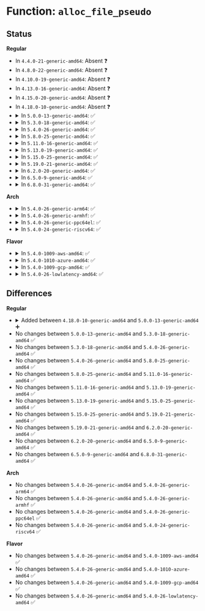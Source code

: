 # Function: <code>alloc_file_pseudo</code>

## Status
<b>Regular</b>
<ul>
<li>
In <code>4.4.0-21-generic-amd64</code>: Absent ❓
</li>
<li>
In <code>4.8.0-22-generic-amd64</code>: Absent ❓
</li>
<li>
In <code>4.10.0-19-generic-amd64</code>: Absent ❓
</li>
<li>
In <code>4.13.0-16-generic-amd64</code>: Absent ❓
</li>
<li>
In <code>4.15.0-20-generic-amd64</code>: Absent ❓
</li>
<li>
In <code>4.18.0-10-generic-amd64</code>: Absent ❓
</li>
<li>
<details>
<summary>In <code>5.0.0-13-generic-amd64</code>: ✅</summary>

```c
struct file * alloc_file_pseudo(struct inode * inode, struct vfsmount * mnt, const char * name, int flags, const struct file_operations * fops)
```

```json
{
  "name": "alloc_file_pseudo",
  "collision_type": "Unique Global",
  "inline_type": "No",
  "funcs": [
    {
      "addr": 18446744071581666528,
      "name": "alloc_file_pseudo",
      "external": true,
      "loc": "fs/file_table.c:214",
      "file": "fs/file_table.c",
      "inline": "seen, unknown",
      "caller_inline": [],
      "caller_func": [
        "fs/pipe.c:create_pipe_files",
        "fs/aio.c:aio_setup_ring",
        "fs/hugetlbfs/inode.c:hugetlb_file_setup",
        "net/socket.c:sock_alloc_file"
      ]
    }
  ],
  "symbols": [
    {
      "addr": 18446744071581666528,
      "name": "alloc_file_pseudo",
      "section": ".text",
      "bind": "STB_GLOBAL",
      "size": 250
    }
  ]
}
```
</details>
</li>
<li>
<details>
<summary>In <code>5.3.0-18-generic-amd64</code>: ✅</summary>

```c
struct file * alloc_file_pseudo(struct inode * inode, struct vfsmount * mnt, const char * name, int flags, const struct file_operations * fops)
```

```json
{
  "name": "alloc_file_pseudo",
  "collision_type": "Unique Global",
  "inline_type": "No",
  "funcs": [
    {
      "addr": 18446744071581783648,
      "name": "alloc_file_pseudo",
      "external": true,
      "loc": "fs/file_table.c:215",
      "file": "fs/file_table.c",
      "inline": "seen, unknown",
      "caller_inline": [],
      "caller_func": [
        "fs/pipe.c:create_pipe_files",
        "fs/aio.c:aio_setup_ring",
        "fs/hugetlbfs/inode.c:hugetlb_file_setup",
        "drivers/dma-buf/dma-buf.c:dma_buf_export",
        "net/socket.c:sock_alloc_file"
      ]
    }
  ],
  "symbols": [
    {
      "addr": 18446744071581783648,
      "name": "alloc_file_pseudo",
      "section": ".text",
      "bind": "STB_GLOBAL",
      "size": 256
    }
  ]
}
```
</details>
</li>
<li>
<details>
<summary>In <code>5.4.0-26-generic-amd64</code>: ✅</summary>

```c
struct file * alloc_file_pseudo(struct inode * inode, struct vfsmount * mnt, const char * name, int flags, const struct file_operations * fops)
```

```json
{
  "name": "alloc_file_pseudo",
  "collision_type": "Unique Global",
  "inline_type": "No",
  "funcs": [
    {
      "addr": 18446744071581855872,
      "name": "alloc_file_pseudo",
      "external": true,
      "loc": "fs/file_table.c:215",
      "file": "fs/file_table.c",
      "inline": "seen, unknown",
      "caller_inline": [],
      "caller_func": [
        "fs/pipe.c:create_pipe_files",
        "fs/aio.c:aio_setup_ring",
        "fs/hugetlbfs/inode.c:hugetlb_file_setup",
        "drivers/dma-buf/dma-buf.c:dma_buf_export",
        "net/socket.c:sock_alloc_file"
      ]
    }
  ],
  "symbols": [
    {
      "addr": 18446744071581855872,
      "name": "alloc_file_pseudo",
      "section": ".text",
      "bind": "STB_GLOBAL",
      "size": 256
    }
  ]
}
```
</details>
</li>
<li>
<details>
<summary>In <code>5.8.0-25-generic-amd64</code>: ✅</summary>

```c
struct file * alloc_file_pseudo(struct inode * inode, struct vfsmount * mnt, const char * name, int flags, const struct file_operations * fops)
```

```json
{
  "name": "alloc_file_pseudo",
  "collision_type": "Unique Global",
  "inline_type": "No",
  "funcs": [
    {
      "addr": 18446744071582080032,
      "name": "alloc_file_pseudo",
      "external": true,
      "loc": "fs/file_table.c:216",
      "file": "fs/file_table.c",
      "inline": "seen, unknown",
      "caller_inline": [],
      "caller_func": [
        "fs/pipe.c:create_pipe_files",
        "fs/aio.c:aio_setup_ring",
        "fs/hugetlbfs/inode.c:hugetlb_file_setup",
        "drivers/dma-buf/dma-buf.c:dma_buf_export",
        "net/socket.c:sock_alloc_file"
      ]
    }
  ],
  "symbols": [
    {
      "addr": 18446744071582080032,
      "name": "alloc_file_pseudo",
      "section": ".text",
      "bind": "STB_GLOBAL",
      "size": 256
    }
  ]
}
```
</details>
</li>
<li>
<details>
<summary>In <code>5.11.0-16-generic-amd64</code>: ✅</summary>

```c
struct file * alloc_file_pseudo(struct inode * inode, struct vfsmount * mnt, const char * name, int flags, const struct file_operations * fops)
```

```json
{
  "name": "alloc_file_pseudo",
  "collision_type": "Unique Global",
  "inline_type": "No",
  "funcs": [
    {
      "addr": 18446744071582126416,
      "name": "alloc_file_pseudo",
      "external": true,
      "loc": "fs/file_table.c:215",
      "file": "fs/file_table.c",
      "inline": "seen, unknown",
      "caller_inline": [],
      "caller_func": [
        "fs/pipe.c:create_pipe_files",
        "fs/aio.c:aio_setup_ring",
        "fs/hugetlbfs/inode.c:hugetlb_file_setup",
        "drivers/dma-buf/dma-buf.c:dma_buf_export",
        "net/socket.c:sock_alloc_file"
      ]
    }
  ],
  "symbols": [
    {
      "addr": 18446744071582126416,
      "name": "alloc_file_pseudo",
      "section": ".text",
      "bind": "STB_GLOBAL",
      "size": 256
    }
  ]
}
```
</details>
</li>
<li>
<details>
<summary>In <code>5.13.0-19-generic-amd64</code>: ✅</summary>

```c
struct file * alloc_file_pseudo(struct inode * inode, struct vfsmount * mnt, const char * name, int flags, const struct file_operations * fops)
```

```json
{
  "name": "alloc_file_pseudo",
  "collision_type": "Unique Global",
  "inline_type": "No",
  "funcs": [
    {
      "addr": 18446744071582152000,
      "name": "alloc_file_pseudo",
      "external": true,
      "loc": "fs/file_table.c:214",
      "file": "fs/file_table.c",
      "inline": "seen, unknown",
      "caller_inline": [],
      "caller_func": [
        "fs/pipe.c:create_pipe_files",
        "fs/anon_inodes.c:__anon_inode_getfile",
        "fs/aio.c:aio_setup_ring",
        "fs/hugetlbfs/inode.c:hugetlb_file_setup",
        "drivers/dma-buf/dma-buf.c:dma_buf_export",
        "net/socket.c:sock_alloc_file"
      ]
    }
  ],
  "symbols": [
    {
      "addr": 18446744071582152000,
      "name": "alloc_file_pseudo",
      "section": ".text",
      "bind": "STB_GLOBAL",
      "size": 247
    }
  ]
}
```
</details>
</li>
<li>
<details>
<summary>In <code>5.15.0-25-generic-amd64</code>: ✅</summary>

```c
struct file * alloc_file_pseudo(struct inode * inode, struct vfsmount * mnt, const char * name, int flags, const struct file_operations * fops)
```

```json
{
  "name": "alloc_file_pseudo",
  "collision_type": "Unique Global",
  "inline_type": "No",
  "funcs": [
    {
      "addr": 18446744071582468112,
      "name": "alloc_file_pseudo",
      "external": true,
      "loc": "fs/file_table.c:215",
      "file": "fs/file_table.c",
      "inline": "seen, unknown",
      "caller_inline": [],
      "caller_func": [
        "fs/pipe.c:create_pipe_files",
        "fs/anon_inodes.c:__anon_inode_getfile",
        "fs/aio.c:aio_setup_ring",
        "fs/hugetlbfs/inode.c:hugetlb_file_setup",
        "drivers/dma-buf/dma-buf.c:dma_buf_export",
        "net/socket.c:sock_alloc_file"
      ]
    }
  ],
  "symbols": [
    {
      "addr": 18446744071582468112,
      "name": "alloc_file_pseudo",
      "section": ".text",
      "bind": "STB_GLOBAL",
      "size": 247
    }
  ]
}
```
</details>
</li>
<li>
<details>
<summary>In <code>5.19.0-21-generic-amd64</code>: ✅</summary>

```c
struct file * alloc_file_pseudo(struct inode * inode, struct vfsmount * mnt, const char * name, int flags, const struct file_operations * fops)
```

```json
{
  "name": "alloc_file_pseudo",
  "collision_type": "Unique Global",
  "inline_type": "No",
  "funcs": [
    {
      "addr": 18446744071582989344,
      "name": "alloc_file_pseudo",
      "external": true,
      "loc": "fs/file_table.c:251",
      "file": "fs/file_table.c",
      "inline": "seen, unknown",
      "caller_inline": [],
      "caller_func": [
        "fs/pipe.c:create_pipe_files",
        "fs/anon_inodes.c:__anon_inode_getfile",
        "fs/aio.c:aio_setup_ring",
        "fs/hugetlbfs/inode.c:hugetlb_file_setup",
        "drivers/dma-buf/dma-buf.c:dma_buf_export",
        "net/socket.c:sock_alloc_file"
      ]
    }
  ],
  "symbols": [
    {
      "addr": 18446744071582989344,
      "name": "alloc_file_pseudo",
      "section": ".text",
      "bind": "STB_GLOBAL",
      "size": 276
    }
  ]
}
```
</details>
</li>
<li>
<details>
<summary>In <code>6.2.0-20-generic-amd64</code>: ✅</summary>

```c
struct file * alloc_file_pseudo(struct inode * inode, struct vfsmount * mnt, const char * name, int flags, const struct file_operations * fops)
```

```json
{
  "name": "alloc_file_pseudo",
  "collision_type": "Unique Global",
  "inline_type": "No",
  "funcs": [
    {
      "addr": 18446744071583550160,
      "name": "alloc_file_pseudo",
      "external": true,
      "loc": "fs/file_table.c:254",
      "file": "fs/file_table.c",
      "inline": "seen, unknown",
      "caller_inline": [],
      "caller_func": [
        "fs/pipe.c:create_pipe_files",
        "fs/anon_inodes.c:__anon_inode_getfile",
        "fs/aio.c:aio_setup_ring",
        "fs/hugetlbfs/inode.c:hugetlb_file_setup",
        "drivers/dma-buf/dma-buf.c:dma_buf_export",
        "net/socket.c:sock_alloc_file"
      ]
    }
  ],
  "symbols": [
    {
      "addr": 18446744071583550160,
      "name": "alloc_file_pseudo",
      "section": ".text",
      "bind": "STB_GLOBAL",
      "size": 276
    }
  ]
}
```
</details>
</li>
<li>
<details>
<summary>In <code>6.5.0-9-generic-amd64</code>: ✅</summary>

```c
struct file * alloc_file_pseudo(struct inode * inode, struct vfsmount * mnt, const char * name, int flags, const struct file_operations * fops)
```

```json
{
  "name": "alloc_file_pseudo",
  "collision_type": "Unique Global",
  "inline_type": "No",
  "funcs": [
    {
      "addr": 18446744071583766384,
      "name": "alloc_file_pseudo",
      "external": true,
      "loc": "fs/file_table.c:318",
      "file": "fs/file_table.c",
      "inline": "seen, unknown",
      "caller_inline": [],
      "caller_func": [
        "fs/pipe.c:create_pipe_files",
        "fs/anon_inodes.c:__anon_inode_getfile",
        "fs/aio.c:aio_setup_ring",
        "fs/hugetlbfs/inode.c:hugetlb_file_setup",
        "drivers/dma-buf/dma-buf.c:dma_buf_export",
        "net/socket.c:sock_alloc_file"
      ]
    }
  ],
  "symbols": [
    {
      "addr": 18446744071583766384,
      "name": "alloc_file_pseudo",
      "section": ".text",
      "bind": "STB_GLOBAL",
      "size": 276
    }
  ]
}
```
</details>
</li>
<li>
<details>
<summary>In <code>6.8.0-31-generic-amd64</code>: ✅</summary>

```c
struct file * alloc_file_pseudo(struct inode * inode, struct vfsmount * mnt, const char * name, int flags, const struct file_operations * fops)
```

```json
{
  "name": "alloc_file_pseudo",
  "collision_type": "Unique Global",
  "inline_type": "No",
  "funcs": [
    {
      "addr": 18446744071583969088,
      "name": "alloc_file_pseudo",
      "external": true,
      "loc": "fs/file_table.c:315",
      "file": "fs/file_table.c",
      "inline": "seen, unknown",
      "caller_inline": [],
      "caller_func": [
        "fs/pipe.c:create_pipe_files",
        "fs/anon_inodes.c:__anon_inode_getfile",
        "fs/aio.c:aio_setup_ring",
        "fs/hugetlbfs/inode.c:hugetlb_file_setup",
        "drivers/dma-buf/dma-buf.c:dma_buf_export",
        "net/socket.c:sock_alloc_file"
      ]
    }
  ],
  "symbols": [
    {
      "addr": 18446744071583969088,
      "name": "alloc_file_pseudo",
      "section": ".text",
      "bind": "STB_GLOBAL",
      "size": 241
    }
  ]
}
```
</details>
</li>
</ul>
<b>Arch</b>
<ul>
<li>
<details>
<summary>In <code>5.4.0-26-generic-arm64</code>: ✅</summary>

```c
struct file * alloc_file_pseudo(struct inode * inode, struct vfsmount * mnt, const char * name, int flags, const struct file_operations * fops)
```

```json
{
  "name": "alloc_file_pseudo",
  "collision_type": "Unique Global",
  "inline_type": "No",
  "funcs": [
    {
      "addr": 18446603336493324440,
      "name": "alloc_file_pseudo",
      "external": true,
      "loc": "fs/file_table.c:215",
      "file": "fs/file_table.c",
      "inline": "seen, unknown",
      "caller_inline": [],
      "caller_func": [
        "fs/pipe.c:create_pipe_files",
        "fs/aio.c:aio_setup_ring",
        "fs/hugetlbfs/inode.c:hugetlb_file_setup",
        "drivers/dma-buf/dma-buf.c:dma_buf_export",
        "net/socket.c:sock_alloc_file"
      ]
    }
  ],
  "symbols": [
    {
      "addr": 18446603336493324440,
      "name": "alloc_file_pseudo",
      "section": ".text",
      "bind": "STB_GLOBAL",
      "size": 268
    }
  ]
}
```
</details>
</li>
<li>
<details>
<summary>In <code>5.4.0-26-generic-armhf</code>: ✅</summary>

```c
struct file * alloc_file_pseudo(struct inode * inode, struct vfsmount * mnt, const char * name, int flags, const struct file_operations * fops)
```

```json
{
  "name": "alloc_file_pseudo",
  "collision_type": "Unique Global",
  "inline_type": "No",
  "funcs": [
    {
      "addr": 3226920592,
      "name": "alloc_file_pseudo",
      "external": true,
      "loc": "fs/file_table.c:215",
      "file": "fs/file_table.c",
      "inline": "seen, unknown",
      "caller_inline": [],
      "caller_func": [
        "fs/pipe.c:create_pipe_files",
        "fs/aio.c:aio_setup_ring",
        "drivers/dma-buf/dma-buf.c:dma_buf_export",
        "net/socket.c:sock_alloc_file"
      ]
    }
  ],
  "symbols": [
    {
      "addr": 3226920592,
      "name": "alloc_file_pseudo",
      "section": ".text",
      "bind": "STB_GLOBAL",
      "size": 280
    }
  ]
}
```
</details>
</li>
<li>
<details>
<summary>In <code>5.4.0-26-generic-ppc64el</code>: ✅</summary>

```c
struct file * alloc_file_pseudo(struct inode * inode, struct vfsmount * mnt, const char * name, int flags, const struct file_operations * fops)
```

```json
{
  "name": "alloc_file_pseudo",
  "collision_type": "Unique Global",
  "inline_type": "No",
  "funcs": [
    {
      "addr": 13835058055286864304,
      "name": "alloc_file_pseudo",
      "external": true,
      "loc": "fs/file_table.c:215",
      "file": "fs/file_table.c",
      "inline": "seen, unknown",
      "caller_inline": [],
      "caller_func": [
        "fs/pipe.c:create_pipe_files",
        "fs/aio.c:aio_setup_ring",
        "fs/hugetlbfs/inode.c:hugetlb_file_setup",
        "drivers/dma-buf/dma-buf.c:dma_buf_export",
        "net/socket.c:sock_alloc_file",
        "net/socket.c:sock_alloc_file"
      ]
    }
  ],
  "symbols": [
    {
      "addr": 13835058055286864304,
      "name": "alloc_file_pseudo",
      "section": ".text",
      "bind": "STB_GLOBAL",
      "size": 388
    }
  ]
}
```
</details>
</li>
<li>
<details>
<summary>In <code>5.4.0-24-generic-riscv64</code>: ✅</summary>

```c
struct file * alloc_file_pseudo(struct inode * inode, struct vfsmount * mnt, const char * name, int flags, const struct file_operations * fops)
```

```json
{
  "name": "alloc_file_pseudo",
  "collision_type": "Unique Global",
  "inline_type": "No",
  "funcs": [
    {
      "addr": 18446743936273057074,
      "name": "alloc_file_pseudo",
      "external": true,
      "loc": "fs/file_table.c:215",
      "file": "fs/file_table.c",
      "inline": "seen, unknown",
      "caller_inline": [],
      "caller_func": [
        "fs/pipe.c:create_pipe_files",
        "fs/aio.c:aio_setup_ring",
        "fs/hugetlbfs/inode.c:hugetlb_file_setup",
        "drivers/dma-buf/dma-buf.c:dma_buf_export",
        "net/socket.c:sock_alloc_file"
      ]
    }
  ],
  "symbols": [
    {
      "addr": 18446743936273057074,
      "name": "alloc_file_pseudo",
      "section": ".text",
      "bind": "STB_GLOBAL",
      "size": 214
    }
  ]
}
```
</details>
</li>
</ul>
<b>Flavor</b>
<ul>
<li>
<details>
<summary>In <code>5.4.0-1009-aws-amd64</code>: ✅</summary>

```c
struct file * alloc_file_pseudo(struct inode * inode, struct vfsmount * mnt, const char * name, int flags, const struct file_operations * fops)
```

```json
{
  "name": "alloc_file_pseudo",
  "collision_type": "Unique Global",
  "inline_type": "No",
  "funcs": [
    {
      "addr": 18446744071581824608,
      "name": "alloc_file_pseudo",
      "external": true,
      "loc": "fs/file_table.c:215",
      "file": "fs/file_table.c",
      "inline": "seen, unknown",
      "caller_inline": [],
      "caller_func": [
        "fs/pipe.c:create_pipe_files",
        "fs/aio.c:aio_setup_ring",
        "fs/hugetlbfs/inode.c:hugetlb_file_setup",
        "drivers/dma-buf/dma-buf.c:dma_buf_export",
        "net/socket.c:sock_alloc_file"
      ]
    }
  ],
  "symbols": [
    {
      "addr": 18446744071581824608,
      "name": "alloc_file_pseudo",
      "section": ".text",
      "bind": "STB_GLOBAL",
      "size": 256
    }
  ]
}
```
</details>
</li>
<li>
<details>
<summary>In <code>5.4.0-1010-azure-amd64</code>: ✅</summary>

```c
struct file * alloc_file_pseudo(struct inode * inode, struct vfsmount * mnt, const char * name, int flags, const struct file_operations * fops)
```

```json
{
  "name": "alloc_file_pseudo",
  "collision_type": "Unique Global",
  "inline_type": "No",
  "funcs": [
    {
      "addr": 18446744071581762272,
      "name": "alloc_file_pseudo",
      "external": true,
      "loc": "fs/file_table.c:215",
      "file": "fs/file_table.c",
      "inline": "seen, unknown",
      "caller_inline": [],
      "caller_func": [
        "fs/pipe.c:create_pipe_files",
        "fs/aio.c:aio_setup_ring",
        "fs/hugetlbfs/inode.c:hugetlb_file_setup",
        "drivers/dma-buf/dma-buf.c:dma_buf_export",
        "net/socket.c:sock_alloc_file"
      ]
    }
  ],
  "symbols": [
    {
      "addr": 18446744071581762272,
      "name": "alloc_file_pseudo",
      "section": ".text",
      "bind": "STB_GLOBAL",
      "size": 256
    }
  ]
}
```
</details>
</li>
<li>
<details>
<summary>In <code>5.4.0-1009-gcp-amd64</code>: ✅</summary>

```c
struct file * alloc_file_pseudo(struct inode * inode, struct vfsmount * mnt, const char * name, int flags, const struct file_operations * fops)
```

```json
{
  "name": "alloc_file_pseudo",
  "collision_type": "Unique Global",
  "inline_type": "No",
  "funcs": [
    {
      "addr": 18446744071581815920,
      "name": "alloc_file_pseudo",
      "external": true,
      "loc": "fs/file_table.c:215",
      "file": "fs/file_table.c",
      "inline": "seen, unknown",
      "caller_inline": [],
      "caller_func": [
        "fs/pipe.c:create_pipe_files",
        "fs/aio.c:aio_setup_ring",
        "fs/hugetlbfs/inode.c:hugetlb_file_setup",
        "drivers/dma-buf/dma-buf.c:dma_buf_export",
        "net/socket.c:sock_alloc_file"
      ]
    }
  ],
  "symbols": [
    {
      "addr": 18446744071581815920,
      "name": "alloc_file_pseudo",
      "section": ".text",
      "bind": "STB_GLOBAL",
      "size": 256
    }
  ]
}
```
</details>
</li>
<li>
<details>
<summary>In <code>5.4.0-26-lowlatency-amd64</code>: ✅</summary>

```c
struct file * alloc_file_pseudo(struct inode * inode, struct vfsmount * mnt, const char * name, int flags, const struct file_operations * fops)
```

```json
{
  "name": "alloc_file_pseudo",
  "collision_type": "Unique Global",
  "inline_type": "No",
  "funcs": [
    {
      "addr": 18446744071581885120,
      "name": "alloc_file_pseudo",
      "external": true,
      "loc": "fs/file_table.c:215",
      "file": "fs/file_table.c",
      "inline": "seen, unknown",
      "caller_inline": [],
      "caller_func": [
        "fs/pipe.c:create_pipe_files",
        "fs/aio.c:aio_setup_ring",
        "fs/hugetlbfs/inode.c:hugetlb_file_setup",
        "drivers/dma-buf/dma-buf.c:dma_buf_export",
        "net/socket.c:sock_alloc_file"
      ]
    }
  ],
  "symbols": [
    {
      "addr": 18446744071581885120,
      "name": "alloc_file_pseudo",
      "section": ".text",
      "bind": "STB_GLOBAL",
      "size": 256
    }
  ]
}
```
</details>
</li>
</ul>

## Differences
<b>Regular</b>
<ul>
<li>
<details>
<summary>Added between <code>4.18.0-10-generic-amd64</code> and <code>5.0.0-13-generic-amd64</code> ➕</summary>

```c
struct file * alloc_file_pseudo(struct inode * inode, struct vfsmount * mnt, const char * name, int flags, const struct file_operations * fops)
```
</details>
</li>
<li>
No changes between <code>5.0.0-13-generic-amd64</code> and <code>5.3.0-18-generic-amd64</code> ✅
</li>
<li>
No changes between <code>5.3.0-18-generic-amd64</code> and <code>5.4.0-26-generic-amd64</code> ✅
</li>
<li>
No changes between <code>5.4.0-26-generic-amd64</code> and <code>5.8.0-25-generic-amd64</code> ✅
</li>
<li>
No changes between <code>5.8.0-25-generic-amd64</code> and <code>5.11.0-16-generic-amd64</code> ✅
</li>
<li>
No changes between <code>5.11.0-16-generic-amd64</code> and <code>5.13.0-19-generic-amd64</code> ✅
</li>
<li>
No changes between <code>5.13.0-19-generic-amd64</code> and <code>5.15.0-25-generic-amd64</code> ✅
</li>
<li>
No changes between <code>5.15.0-25-generic-amd64</code> and <code>5.19.0-21-generic-amd64</code> ✅
</li>
<li>
No changes between <code>5.19.0-21-generic-amd64</code> and <code>6.2.0-20-generic-amd64</code> ✅
</li>
<li>
No changes between <code>6.2.0-20-generic-amd64</code> and <code>6.5.0-9-generic-amd64</code> ✅
</li>
<li>
No changes between <code>6.5.0-9-generic-amd64</code> and <code>6.8.0-31-generic-amd64</code> ✅
</li>
</ul>
<b>Arch</b>
<ul>
<li>
No changes between <code>5.4.0-26-generic-amd64</code> and <code>5.4.0-26-generic-arm64</code> ✅
</li>
<li>
No changes between <code>5.4.0-26-generic-amd64</code> and <code>5.4.0-26-generic-armhf</code> ✅
</li>
<li>
No changes between <code>5.4.0-26-generic-amd64</code> and <code>5.4.0-26-generic-ppc64el</code> ✅
</li>
<li>
No changes between <code>5.4.0-26-generic-amd64</code> and <code>5.4.0-24-generic-riscv64</code> ✅
</li>
</ul>
<b>Flavor</b>
<ul>
<li>
No changes between <code>5.4.0-26-generic-amd64</code> and <code>5.4.0-1009-aws-amd64</code> ✅
</li>
<li>
No changes between <code>5.4.0-26-generic-amd64</code> and <code>5.4.0-1010-azure-amd64</code> ✅
</li>
<li>
No changes between <code>5.4.0-26-generic-amd64</code> and <code>5.4.0-1009-gcp-amd64</code> ✅
</li>
<li>
No changes between <code>5.4.0-26-generic-amd64</code> and <code>5.4.0-26-lowlatency-amd64</code> ✅
</li>
</ul>
